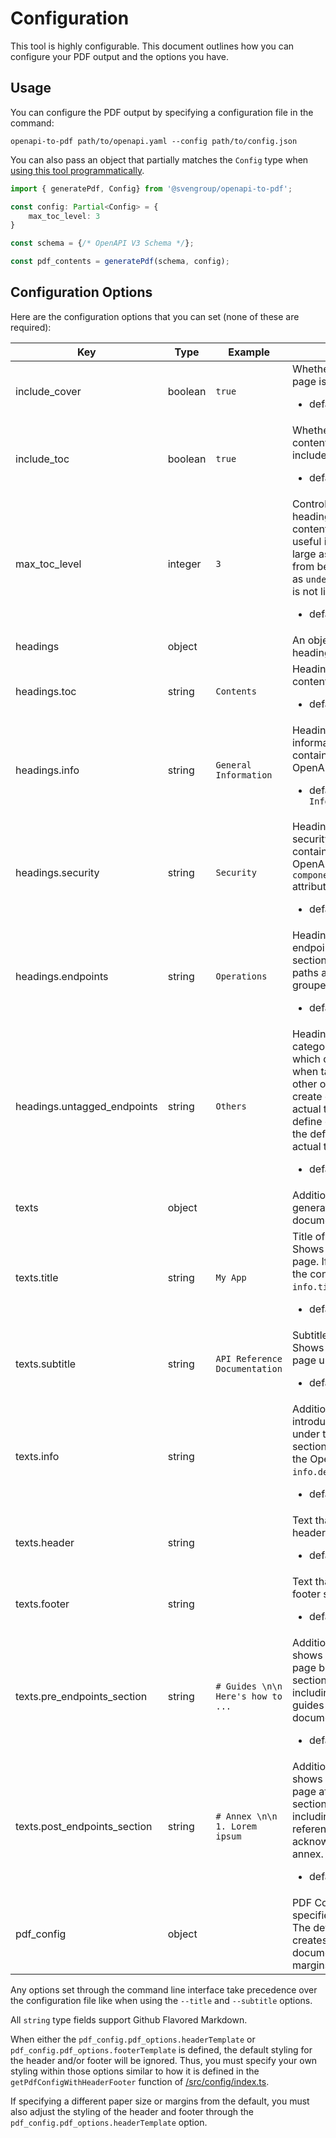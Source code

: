 # Configuration

This tool is highly configurable. This document outlines how you can configure your PDF output and the options you have.

## Usage

You can configure the PDF output by specifying a configuration file in the command:

```shell
openapi-to-pdf path/to/openapi.yaml --config path/to/config.json
```

You can also pass an object that partially matches the `Config` type when [using this tool programmatically](./ProgrammaticUsage.md).

```ts
import { generatePdf, Config} from '@svengroup/openapi-to-pdf';

const config: Partial<Config> = {
    max_toc_level: 3
}

const schema = {/* OpenAPI V3 Schema */};

const pdf_contents = generatePdf(schema, config);

```

## Configuration Options

Here are the configuration options that you can set (none of these are required):

|Key|Type|Example|Notes|
|-|-|-|-|
|include_cover|boolean|`true`|Whether or not a cover page is included. <ul><li>default: `true`</li><ul>|
|include_toc|boolean|`true`|Whether or not the table of contents section is included. <ul><li>default: `true`</li><ul>|
|max_toc_level|integer|`3`|Control the maximum heading level in the table of contents. This is especially useful if the API is rather large as it prevents the TOC from being too long. If left as `undefined` the TOC level is not limited.  <ul><li>default: `undefined`</li><ul>|
|headings|object||An object that controls the heading texts.|
|headings.toc|string|`Contents`|Heading text for the table of contents section.  <ul><li>default: `Contents`</li><ul>|
|headings.info|string|`General Information`|Heading text for the general information section. This contains the contents of the OpenAPI `info` attribute.<ul><li>default: `General Information`</li><ul>|
|headings.security|string|`Security`|Heading text for the security section. This contains the contents of the OpenAPI `components.securitySchemes` attribute. <ul><li>default: `Security`</li><ul>|
|headings.endpoints|string|`Operations`|Heading text for the endpoints section. This sections contains all the paths and their methods grouped by tags.<ul><li>default: `Operations`</li><ul>|
|headings.untagged_endpoints|string|`Others`|Heading text used for the category of endpoints which do not have tags when tags are used by other operations. This can create conflicts with your actual tags so make sure to define one different from the default if `Others` is an actual tag you use.<ul><li>default: `Others`</li><ul>|
|texts|object||Additional text used in the generated API reference document.|
|texts.title|string|`My App`|Title of the document. Shows up on the cover page. If left as `undefined`, the contents of the OpenAPI `info.title` attribute is used.<ul><li>default: `undefined`</li><ul>|
|texts.subtitle|string|`API Reference Documentation`|Subtitle of the document. Shows up on the cover page underneath the title. <ul><li>default: `undefined`</li><ul>|
|texts.info|string||Additional descriptive / introductory text. Shows up under the information section after the contents of the OpenAPI `info.description` attribute.<ul><li>default: `Contents`</li><ul>|
|texts.header|string||Text that appears in the header section of all pages.<ul><li>default: `undefined`</li><ul>||
|texts.footer|string||Text that appears in the footer section of all pages.<ul><li>default: `undefined`</li><ul>||
|texts.pre_endpoints_section|string|`# Guides \n\n Here's how to ...`|Additional section that shows up on a separate page before the endpoints section. This is useful for including process flows or guides in your documentation.<ul><li>default: `undefined`</li><ul>||
|texts.post_endpoints_section|string|`# Annex \n\n 1. Lorem ipsum`|Additional section that shows up on a separate page after the endpoints section. This is useful for including external references, acknowledgements or an annex.<ul><li>default: `undefined`</li><ul>||
|pdf_config|object||PDF Configuration as specified by [md-to-pdf](https://github.com/simonhaenisch/md-to-pdf). The default configuration creates an A4 PDF document with 15mm margins all around.|

Any options set through the command line interface take precedence over the configuration file like when using the `--title` and `--subtitle` options.

All `string` type fields support Github Flavored Markdown.

When either the  `pdf_config.pdf_options.headerTemplate` or `pdf_config.pdf_options.footerTemplate` is defined, the default styling for the header and/or footer will be ignored. Thus, you must specify your own styling within those options similar to how it is defined in the `getPdfConfigWithHeaderFooter` function of [/src/config/index.ts](./src/config/index.ts).

If specifying a different paper size or margins from the default, you must also adjust the styling of the header and footer through the `pdf_config.pdf_options.headerTemplate` option.
